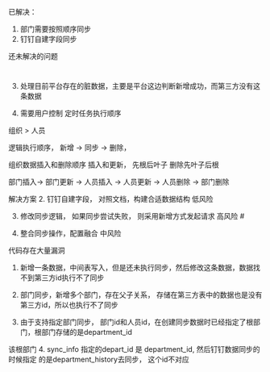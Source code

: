 已解决：

1. 部门需要按照顺序同步
2. 钉钉自建字段同步


还未解决的问题
# 
3. 处理目前平台存在的脏数据，主要是平台这边判断新增成功，而第三方没有这条数据


4. 需要用户控制 定时任务执行顺序

组织 > 人员

逻辑执行顺序， 新增 -> 同步 -> 删除， 

组织数据插入和删除顺序 
插入和更新， 先根后叶子
删除先叶子后根

部门插入-> 部门更新 -> 人员插入 -> 人员更新 -> 人员删除 -> 部门删除 


解决方案
2. 钉钉自建字段， 对照文档，构建合适数据结构  低风险


3. 修改同步逻辑， 如果同步尝试失败， 则采用新增方式发起请求 高风险  #

4. 整合同步操作，配置融合 中风险



代码存在大量漏洞

1. 新增一条数据，中间表写入，但是还未执行同步，然后修改这条数据，数据找不到第三方id执行不了同步
2. 部门同步，新增多个部门，存在父子关系， 存储在第三方表中的数据也是没有第三方id，所以也执行不了同步

3. 由于支持指定部门同步， 部门id和人员id，在创建同步数据时已经指定了根部门，根部门存储的是department_id

该根部门
4. sync_info 指定的depart_id 是 department_id, 然后钉钉数据同步的时候指定 的是department_history去同步， 这个id不对应


